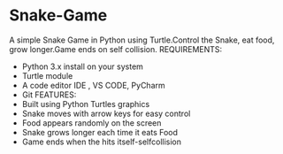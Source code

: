 # Snake-Game
A simple Snake Game in Python using Turtle.Control the Snake, eat food, grow longer.Game ends on self collision.
REQUIREMENTS:
* Python 3.x install on your system
* Turtle module
* A code editor IDE , VS CODE, PyCharm
* Git
FEATURES:
* Built using Python Turtles graphics
* Snake moves with arrow keys for easy control
* Food appears randomly on the screen
* Snake grows longer each time it eats Food
* Game ends when the hits itself-selfcollision

